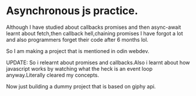 # Asynchronous js practice.

Although I have studied about callbacks promises and then async-await learnt about fetch,then callback hell,chaining promises I have forgot a lot and also programmers forget their code after 6 months lol.

So I am making a project that is mentioned in odin webdev.


UPDATE:
So i relearnt about promises and callbacks.Also i learnt about how javascript works by watching what the heck is an event loop anyway.Literally cleared my concepts.

Now just building a dummy project that is based on giphy api.